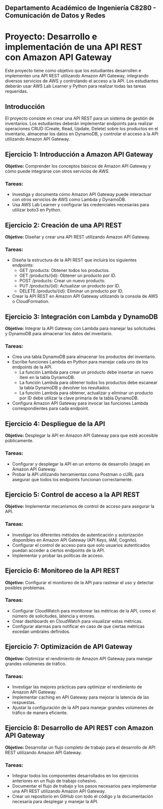 ## Departamento Académico de Ingeniería C8280 - Comunicación de Datos y Redes

# Proyecto: Desarrollo e implementación de una API REST con Amazon API Gateway

Este proyecto tiene como objetivo que los estudiantes desarrollen e implementen una API REST utilizando Amazon API Gateway, integrando diversos servicios de AWS y controlando el acceso a la API. Los estudiantes deberán usar AWS Lab Learner y Python para realizar todas las tareas requeridas.

## Introducción

El proyecto consiste en crear una API REST para un sistema de gestión de inventarios. Los estudiantes deberán implementar endpoints para realizar operaciones CRUD (Create, Read, Update, Delete) sobre los productos en el inventario, almacenar los datos en DynamoDB, y controlar el acceso a la API utilizando Amazon API Gateway.

## Ejercicio 1: Introducción a Amazon API Gateway

**Objetivo:** Comprender los conceptos básicos de Amazon API Gateway y cómo puede integrarse con otros servicios de AWS.

### Tareas:
- Investiga y documenta cómo Amazon API Gateway puede interactuar con otros servicios de AWS como Lambda y DynamoDB.
- Usa AWS Lab Learner y configurar las credenciales necesarias para utilizar boto3 en Python.

## Ejercicio 2: Creación de una API REST

**Objetivo:** Diseñar y crear una API REST utilizando Amazon API Gateway.

### Tareas:
- Diseña la estructura de la API REST que incluirá los siguientes endpoints:
  - GET /products: Obtener todos los productos.
  - GET /products/{id}: Obtener un producto por ID.
  - POST /products: Crear un nuevo producto.
  - PUT /products/{id}: Actualizar un producto por ID.
  - DELETE /products/{id}: Eliminar un producto por ID.
- Crear la API REST en Amazon API Gateway utilizando la consola de AWS o CloudFormation.

## Ejercicio 3: Integración con Lambda y DynamoDB

**Objetivo:** Integrar la API Gateway con Lambda para manejar las solicitudes y DynamoDB para almacenar los datos del inventario.

### Tareas:
- Crea una tabla DynamoDB para almacenar los productos del inventario.
- Escribe funciones Lambda en Python para manejar cada uno de los endpoints de la API.
  - La función Lambda para crear un producto debe insertar un nuevo ítem en la tabla DynamoDB.
  - La función Lambda para obtener todos los productos debe escanear la tabla DynamoDB y devolver los resultados.
  - La función Lambda para obtener, actualizar y eliminar un producto por ID debe utilizar la clave primaria de la tabla DynamoDB.
- Configura Amazon API Gateway para invocar las funciones Lambda correspondientes para cada endpoint.

## Ejercicio 4: Despliegue de la API

**Objetivo:** Desplegar la API en Amazon API Gateway para que esté accesible públicamente.

### Tareas:
- Configurar y desplegar la API en un entorno de desarrollo (stage) en Amazon API Gateway.
- Probar la API utilizando herramientas como Postman o cURL para asegurar que todos los endpoints funcionan correctamente.

## Ejercicio 5: Control de acceso a la API REST

**Objetivo:** Implementar mecanismos de control de acceso para asegurar la API.

### Tareas:
- Investigar los diferentes métodos de autenticación y autorización disponibles en Amazon API Gateway (API Keys, IAM, Cognito).
- Configurar el control de acceso para que solo usuarios autenticados puedan acceder a ciertos endpoints de la API.
- Implementar y probar las políticas de acceso.

## Ejercicio 6: Monitoreo de la API REST

**Objetivo:** Configurar el monitoreo de la API para rastrear el uso y detectar posibles problemas.

### Tareas:
- Configurar CloudWatch para monitorear las métricas de la API, como el número de solicitudes, latencia y errores.
- Crear dashboards en CloudWatch para visualizar estas métricas.
- Configurar alarmas para notificar en caso de que ciertas métricas excedan umbrales definidos.

## Ejercicio 7: Optimización de API Gateway

**Objetivo:** Optimizar el rendimiento de Amazon API Gateway para manejar grandes volúmenes de tráfico.

### Tareas:
- Investigar las mejores prácticas para optimizar el rendimiento de Amazon API Gateway.
- Implementar caching en API Gateway para mejorar la latencia de las respuestas.
- Ajustar la configuración de la API para manejar grandes volúmenes de tráfico de manera eficiente.

## Ejercicio 8: Desarrollo de API REST con Amazon API Gateway

**Objetivo:** Desarrollar un flujo completo de trabajo para el desarrollo de API REST utilizando Amazon API Gateway.

### Tareas:
- Integrar todos los componentes desarrollados en los ejercicios anteriores en un flujo de trabajo cohesivo.
- Documentar el flujo de trabajo y los pasos necesarios para implementar una API REST utilizando Amazon API Gateway.
- Crear un repositorio en GitHub con todo el código y la documentación necesaria para desplegar y manejar la API.
